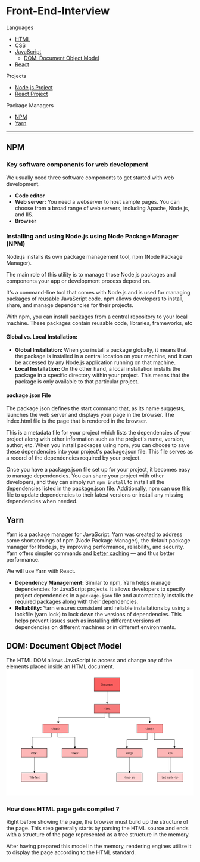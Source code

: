 # Front-End-Interview
Languages
- [HTML](HTML/README.md)
- [CSS](CSS/README.md)
- [JavaScript](JavaScript/README.md)
  - [DOM: Document Object Model](#dom-document-object-model)
- [React](React/README.md)

Projects
- [Node.js Project](Node%20Project/README.md)
- [React Project](React%20Project/README.md)

Package Managers
- [NPM](#npm)
- [Yarn](#yarn)

---

## NPM
### Key software components for web development
We usually need three software components to get started with web development.

- **Code editor**
- **Web server:** You need a webserver to host sample pages. You can choose from a broad range of web servers, including Apache, Node.js, and IIS.
- **Browser**

### Installing and using Node.js using Node Package Manager (NPM) 
Node.js installs its own package management tool, npm (Node Package Manager).

The main role of this utility is to manage those Node.js packages and components your app or development process depend on.

It's a command-line tool that comes with Node.js and is used for managing packages of reusable JavaScript code. npm allows developers to install, share, and manage dependencies for their projects.

With npm, you can install packages from a central repository to your local machine. These packages contain reusable code, libraries, frameworks, etc

#### Global vs. Local Installation:
- **Global Installation:** When you install a package globally, it means that the package is installed in a central location on your machine, and it can be accessed by any Node.js application running on that machine.
- **Local Installation:** On the other hand, a local installation installs the package in a specific directory within your project. This means that the package is only available to that particular project.

#### package.json File
The package.json defines the start command that, as its name suggests, launches the web server and displays your page in the browser. The index.html file is the page that is rendered in the browser.

This is a metadata file for your project which lists the dependencies of your project along with other information such as the project's name, version, author, etc. When you install packages using npm, you can choose to save these dependencies into your project's package.json file. This file serves as a record of the dependencies required by your project.

Once you have a package.json file set up for your project, it becomes easy to manage dependencies. You can share your project with other developers, and they can simply run ```npm install``` to install all the dependencies listed in the package.json file. Additionally, npm can use this file to update dependencies to their latest versions or install any missing dependencies when needed.

## Yarn
Yarn is a package manager for JavaScript. Yarn was created to address some shortcomings of npm (Node Package Manager), the default package manager for Node.js, by improving performance, reliability, and security. Yarn offers simpler commands and <u>better caching</u> — and thus better performance.

We will use Yarn with React.

- **Dependency Management:** Similar to npm, Yarn helps manage dependencies for JavaScript projects. It allows developers to specify project dependencies in a ```package.json``` file and automatically installs the required packages along with their dependencies.
- **Reliability:** Yarn ensures consistent and reliable installations by using a lockfile (yarn.lock) to lock down the versions of dependencies. This helps prevent issues such as installing different versions of dependencies on different machines or in different environments.

## DOM: Document Object Model

The HTML DOM allows JavaScript to access and change any of the elements placed inside an HTML document.
<img src="img/DOM.png">

### How does HTML page gets compiled ?
Right before showing the page, the browser must build up the structure of the page. This step generally starts by parsing the HTML source and ends with a structure of the page represented as a tree structure in the memory.

After having prepared this model in the memory, rendering engines utilize it to display the page according to the HTML standard.



